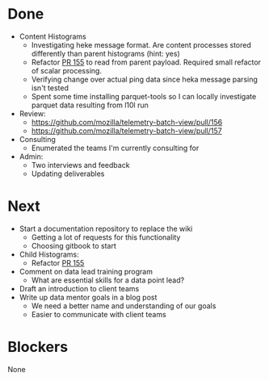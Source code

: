 # Done

* Content Histograms
  * Investigating heke message format. Are content processes stored 
    differently than parent histograms (hint: yes)
  * Refactor [PR 155](https://github.com/mozilla/telemetry-batch-view/pull/155)
    to read from parent payload. Required small refactor of scalar processing.
  * Verifying change over actual ping data since heka message parsing isn't tested
  * Spent some time installing parquet-tools so I can locally investigate
    parquet data resulting from l10l run
* Review:
  * https://github.com/mozilla/telemetry-batch-view/pull/156
  * https://github.com/mozilla/telemetry-batch-view/pull/157
* Consulting
  * Enumerated the teams I'm currently consulting for
* Admin:
  * Two interviews and feedback
  * Updating deliverables

# Next

* Start a documentation repository to replace the wiki
  * Getting a lot of requests for this functionality
  * Choosing gitbook to start
* Child Histograms:
  * Refactor [PR 155](https://github.com/mozilla/telemetry-batch-view/pull/155)
* Comment on data lead training program
  * What are essential skills for a data point lead?
* Draft an introduction to client teams
* Write up data mentor goals in a blog post
  * We need a better name and understanding of our goals
  * Easier to communicate with client teams


# Blockers

None
